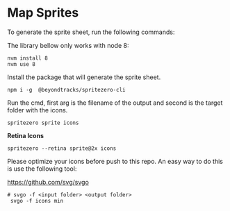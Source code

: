 # Map Sprites

To generate the sprite sheet, run the following commands:

The library bellow only works with node 8:

```shell
nvm install 8
nvm use 8
```

Install the package that will generate the sprite sheet.

```shell
npm i -g  @beyondtracks/spritezero-cli
```

Run the cmd, first arg is the filename of the output and second is the target folder with the icons.

```shell
spritezero sprite icons
```

**Retina Icons**

```shell
spritezero --retina sprite@2x icons
```

Please optimize your icons before push to this repo. An easy way to do this is use the following tool:

https://github.com/svg/svgo

```shell
# svgo -f <input folder> <output folder>
 svgo -f icons min
```
